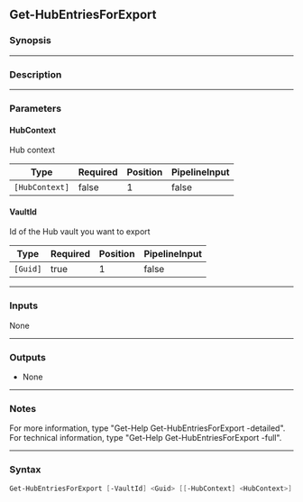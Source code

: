 Get-HubEntriesForExport
-----------------------

### Synopsis

---

### Description

---

### Parameters
#### **HubContext**
Hub context

|Type          |Required|Position|PipelineInput|
|--------------|--------|--------|-------------|
|`[HubContext]`|false   |1       |false        |

#### **VaultId**
Id of the Hub vault you want to export

|Type    |Required|Position|PipelineInput|
|--------|--------|--------|-------------|
|`[Guid]`|true    |1       |false        |

---

### Inputs
None

---

### Outputs
* None

---

### Notes
For more information, type "Get-Help Get-HubEntriesForExport -detailed". For technical information, type "Get-Help Get-HubEntriesForExport -full".

---

### Syntax
```PowerShell
Get-HubEntriesForExport [-VaultId] <Guid> [[-HubContext] <HubContext>] [<CommonParameters>]
```
